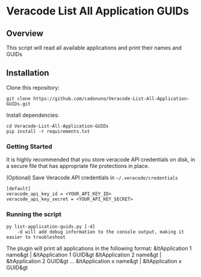 # Veracode List All Application GUIDs

## Overview
This script will read all available applications and print their names and GUIDs

## Installation

Clone this repository:

    git clone https://github.com/cadonuno/Veracode-List-All-Application-GUIDs.git

Install dependencies:

    cd Veracode-List-All-Application-GUIDs
    pip install -r requirements.txt

### Getting Started

It is highly recommended that you store veracode API credentials on disk, in a secure file that has 
appropriate file protections in place.

(Optional) Save Veracode API credentials in `~/.veracode/credentials`

    [default]
    veracode_api_key_id = <YOUR_API_KEY_ID>
    veracode_api_key_secret = <YOUR_API_KEY_SECRET>

### Running the script
    py list-application-guids.py [-d]
        -d will add debug information to the console output, making it easier to troubleshoot

The plugin will print all applications in the following format:
&ltApplication 1 name&gt | &ltApplication 1 GUID&gt
&ltApplication 2 name&gt | &ltApplication 2 GUID&gt
...
&ltApplication x name&gt | &ltApplication x GUID&gt